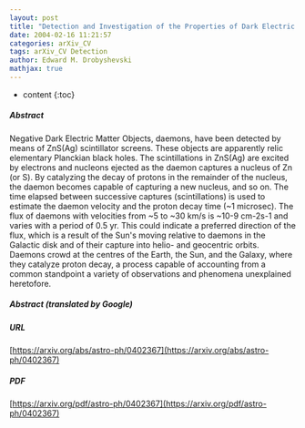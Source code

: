 ```yaml
---
layout: post
title: "Detection and Investigation of the Properties of Dark Electric Matter Objects: The First Results and Prospects"
date: 2004-02-16 11:21:57
categories: arXiv_CV
tags: arXiv_CV Detection
author: Edward M. Drobyshevski
mathjax: true
---
```


* content
{:toc}

##### Abstract
Negative Dark Electric Matter Objects, daemons, have been detected by means of ZnS(Ag) scintillator screens. These objects are apparently relic elementary Planckian black holes. The scintillations in ZnS(Ag) are excited by electrons and nucleons ejected as the daemon captures a nucleus of Zn (or S). By catalyzing the decay of protons in the remainder of the nucleus, the daemon becomes capable of capturing a new nucleus, and so on. The time elapsed between successive captures (scintillations) is used to estimate the daemon velocity and the proton decay time (~1 microsec). The flux of daemons with velocities from ~5 to ~30 km/s is ~10-9 cm-2s-1 and varies with a period of 0.5 yr. This could indicate a preferred direction of the flux, which is a result of the Sun's moving relative to daemons in the Galactic disk and of their capture into helio- and geocentric orbits. Daemons crowd at the centres of the Earth, the Sun, and the Galaxy, where they catalyze proton decay, a process capable of accounting from a common standpoint a variety of observations and phenomena unexplained heretofore.

##### Abstract (translated by Google)


##### URL
[https://arxiv.org/abs/astro-ph/0402367](https://arxiv.org/abs/astro-ph/0402367)

##### PDF
[https://arxiv.org/pdf/astro-ph/0402367](https://arxiv.org/pdf/astro-ph/0402367)

